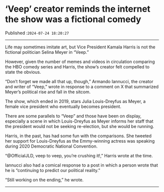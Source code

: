 # ‘Veep’ creator reminds the internet the show was a fictional comedy

Published :`2024-07-24 18:20:27`

---

Life may sometimes imitate art, but Vice President Kamala Harris is not the fictional politician Selina Meyer in “Veep.”

However, given the number of memes and videos in circulation comparing the HBO comedy series and Harris, the show’s creator felt compelled to state the obvious.

“Don’t forget we made all that up, though,” Armando Iannucci, the creator and writer of “Veep,” wrote in response to a comment on X that summarized Meyer’s political rise and fall in the sitcom.

The show, which ended in 2019, stars Julia Louis-Dreyfus as Meyer, a female vice president who eventually becomes president.

There are some parallels to “Veep” and those have been on display, especially a scene in which Louis-Dreyfus as Meyer informs her staff that the president would not be seeking re-election, but she would be running.

Harris, in the past, has had some fun with the comparisons. She tweeted her support for Louis-Dreyfus as the Emmy-winning actress was speaking during 2020 Democratic National Convention.

“@OfficialJLD, veep to veep, you’re crushing it!,” Harris wrote at the time.

Iannucci also had a comical response to a post in which a person wrote that he is “continuing to predict our political reality.”

“Still working on the ending,” he wrote.

---


